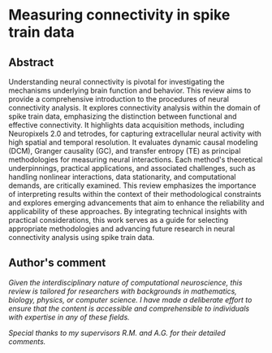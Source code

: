 # Measuring connectivity in spike train data
## Abstract

Understanding neural connectivity is pivotal for investigating the mechanisms underlying brain function and behavior. This review aims to provide a comprehensive introduction to the procedures of neural connectivity analysis. It explores connectivity analysis within the domain of spike train data, emphasizing the distinction between functional and effective connectivity. It highlights data acquisition methods, including Neuropixels 2.0 and tetrodes, for capturing extracellular neural activity with high spatial and temporal resolution. It evaluates dynamic causal modeling (DCM), Granger causality (GC), and transfer entropy (TE) as principal methodologies for measuring neural interactions. Each method's theoretical underpinnings, practical applications, and associated challenges, such as handling nonlinear interactions, data stationarity, and computational demands, are critically examined. This review emphasizes the importance of interpreting results within the context of their methodological constraints and explores emerging advancements that aim to enhance the reliability and applicability of these approaches. By integrating technical insights with practical considerations, this work serves as a guide for selecting appropriate methodologies and advancing future research in neural connectivity analysis using spike train data.

## Author's comment

*Given the interdisciplinary nature of computational neuroscience, this review is tailored for researchers with backgrounds in mathematics, biology, physics, or computer science. I have made a deliberate effort to ensure that the content is accessible and comprehensible to individuals with expertise in any of these fields.*

*Special thanks to my supervisors R.M. and A.G. for their detailed comments.*
